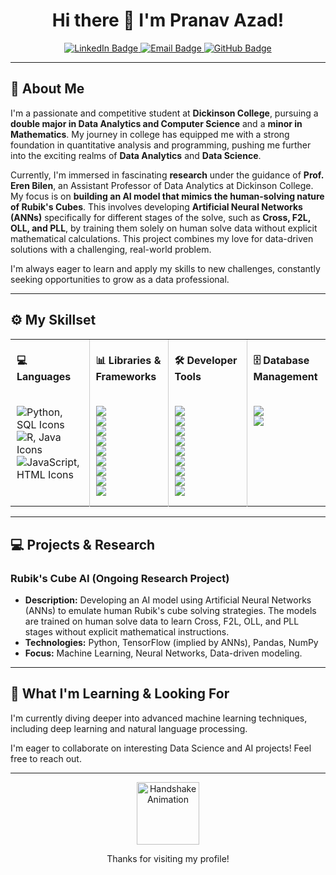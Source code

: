 <h1 align="center">Hi there 👋 I'm Pranav Azad!</h1>

<p align="center">
  <a href="https://www.linkedin.com/in/pranavazad/" target="_blank">
    <img src="https://img.shields.io/badge/LinkedIn-0077B5?style=for-the-badge&logo=linkedin&logoColor=white" alt="LinkedIn Badge"/>
  </a>
  <a href="mailto:pranavazad1215@gmail.com">
    <img src="https://img.shields.io/badge/Email-D14836?style=for-the-badge&logo=gmail&logoColor=white" alt="Email Badge"/>
  </a>
  <a href="https://github.com/Cubin1215">
    <img src="https://img.shields.io/badge/GitHub-181717?style=for-the-badge&logo=github&logoColor=white" alt="GitHub Badge"/>
  </a>
</p>

---

## 👋 About Me

I'm a passionate and competitive student at **Dickinson College**, pursuing a **double major in Data Analytics and Computer Science** and a **minor in Mathematics**. My journey in college has equipped me with a strong foundation in quantitative analysis and programming, pushing me further into the exciting realms of **Data Analytics** and **Data Science**.

Currently, I'm immersed in fascinating **research** under the guidance of **Prof. Eren Bilen**, an Assistant Professor of Data Analytics at Dickinson College. My focus is on **building an AI model that mimics the human-solving nature of Rubik's Cubes**. This involves developing **Artificial Neural Networks (ANNs)** specifically for different stages of the solve, such as **Cross, F2L, OLL, and PLL**, by training them solely on human solve data without explicit mathematical calculations. This project combines my love for data-driven solutions with a challenging, real-world problem.

I'm always eager to learn and apply my skills to new challenges, constantly seeking opportunities to grow as a data professional.

---

## ⚙️ My Skillset

<div align="center">
  <table>
    <tr>
      <th style="padding: 0 10px; text-align: left; width: 25%;"><h4>💻 Languages</h4></th>
      <th style="border-left: 1px solid #ccc; padding: 0 10px; text-align: left; width: 25%;"><h4>📊 Libraries & Frameworks</h4></th>
      <th style="border-left: 1px solid #ccc; padding: 0 10px; text-align: left; width: 25%;"><h4>🛠️ Developer Tools</h4></th>
      <th style="border-left: 1px solid #ccc; padding: 0 10px; text-align: left; width: 25%;"><h4>🗄️ Database Management</h4></th>
    </tr>
    <tr>
      <td style="border-right: 1px solid #ccc; padding: 0 10px; vertical-align: top;">
        <p align="left">
          <img src="https://skillicons.dev/icons?i=py,sqlite&theme=light" alt="Python, SQL Icons"/><br>
          <img src="https://skillicons.dev/icons?i=r,java&theme=light" alt="R, Java Icons"/><br>
          <img src="https://skillicons.dev/icons?i=js,html&theme=light" alt="JavaScript, HTML Icons"/>
        </p>
      </td>
      <td style="border-right: 1px solid #ccc; padding: 0 10px; vertical-align: top;">
        <p align="left">
          <img src="https://img.shields.io/badge/Pandas-150458?style=for-the-badge&logo=pandas&logoColor=white"/> <br>
          <img src="https://img.shields.io/badge/Numpy-013243?style=for-the-badge&logo=numpy&logoColor=white"/> <br>
          <img src="https://img.shields.io/badge/Seaborn-000080?style=for-the-badge&logo=seaborn&logoColor=white"/> <br>
          <img src="https://img.shields.io/badge/Matplotlib-003366?style=for-the-badge&logo=matplotlib&logoColor=white"/> <br>
          <img src="https://img.shields.io/badge/Tkinter-3776AB?style=for-the-badge&logo=python&logoColor=white"/> <br>
          <img src="https://img.shields.io/badge/PyTorch-EE4C2C?style=for-the-badge&logo=pytorch&logoColor=white"/> <br>
          <img src="https://img.shields.io/badge/Scikit--Learn-F7931E?style=for-the-badge&logo=scikitlearn&logoColor=white"/> <br>
          <img src="https://img.shields.io/badge/Playwright-4A4A4A?style=for-the-badge&logo=playwright&logoColor=white"/> <br>
          <img src="https://img.shields.io/badge/TensorFlow-FF6F00?style=for-the-badge&logo=tensorflow&logoColor=white"/> <br>
        </p>
      </td>
      <td style="border-right: 1px solid #ccc; padding: 0 10px; vertical-align: top;">
        <p align="left">
          <img src="https://img.shields.io/badge/Microsoft_Excel-217346?style=for-the-badge&logo=microsoftexcel&logoColor=white"/> <br>
          <img src="https://img.shields.io/badge/Tableau-E97627?style=for-the-badge&logo=tableau&logoColor=white"/> <br>
          <img src="https://img.shields.io/badge/Power_BI-F2C811?style=for-the-badge&logo=powerbi&logoColor=white"/> <br>
          <img src="https://img.shields.io/badge/Docker-2496ED?style=for-the-badge&logo=docker&logoColor=white"/> <br>
          <img src="https://img.shields.io/badge/Jupyter_Notebook-F37626?style=for-the-badge&logo=jupyter&logoColor=white"/> <br>
          <img src="https://img.shields.io/badge/Linux-FCC624?style=for-the-badge&logo=linux&logoColor=white"/> <br>
          <img src="https://img.shields.io/badge/Git-F05032?style=for-the-badge&logo=git&logoColor=white"/> <br>
          <img src="https://img.shields.io/badge/VS_Code-007ACC?style=for-the-badge&logo=visualstudiocode&logoColor=white"/> <br>
          <img src="https://img.shields.io/badge/PyCharm-009688?style=for-the-badge&logo=pycharm&logoColor=white"/> <br>
        </p>
      </td>
      <td style="padding: 0 10px; vertical-align: top;">
        <p align="left">
          <img src="https://img.shields.io/badge/MySQL-4479A1?style=for-the-badge&logo=mysql&logoColor=white"/> <br>
          <img src="https://img.shields.io/badge/PostgreSQL-316192?style=for-the-badge&logo=postgresql&logoColor=white"/> <br>
        </p>
      </td>
    </tr>
  </table>
</div>

---

## 💻 Projects & Research

### Rubik's Cube AI (Ongoing Research Project)
* **Description:** Developing an AI model using Artificial Neural Networks (ANNs) to emulate human Rubik's cube solving strategies. The models are trained on human solve data to learn Cross, F2L, OLL, and PLL stages without explicit mathematical instructions.
* **Technologies:** Python, TensorFlow (implied by ANNs), Pandas, NumPy
* **Focus:** Machine Learning, Neural Networks, Data-driven modeling.


---

## 🌱 What I'm Learning & Looking For

I'm currently diving deeper into advanced machine learning techniques, including deep learning and natural language processing.

I'm eager to collaborate on interesting Data Science and AI projects! Feel free to reach out.

---

<p align="center">
  <img src="https://raw.githubusercontent.com/rahuldkjain/github-profile-readme-generator/main/src/images/handshake.gif" alt="Handshake Animation" width="100"/>
</p>
<p align="center">
  Thanks for visiting my profile!
</p>
